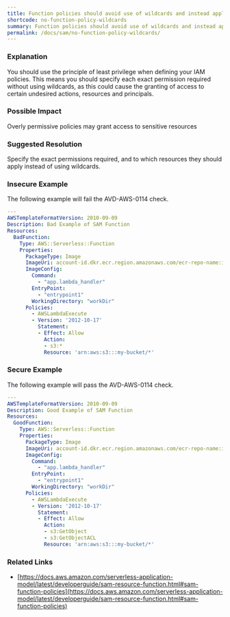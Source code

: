 ```yaml
---
title: Function policies should avoid use of wildcards and instead apply the principle of least privilege
shortcode: no-function-policy-wildcards
summary: Function policies should avoid use of wildcards and instead apply the principle of least privilege 
permalink: /docs/sam/no-function-policy-wildcards/
---
```


### Explanation

You should use the principle of least privilege when defining your IAM policies. This means you should specify each exact permission required without using wildcards, as this could cause the granting of access to certain undesired actions, resources and principals.

### Possible Impact
Overly permissive policies may grant access to sensitive resources

### Suggested Resolution
Specify the exact permissions required, and to which resources they should apply instead of using wildcards.


### Insecure Example

The following example will fail the AVD-AWS-0114 check.

```yaml
---
AWSTemplateFormatVersion: 2010-09-09
Description: Bad Example of SAM Function
Resources:
  BadFunction:
    Type: AWS::Serverless::Function
    Properties:
      PackageType: Image
      ImageUri: account-id.dkr.ecr.region.amazonaws.com/ecr-repo-name:image-name
      ImageConfig:
        Command:
          - "app.lambda_handler"
        EntryPoint:
          - "entrypoint1"
        WorkingDirectory: "workDir"
      Policies:  
        - AWSLambdaExecute
        - Version: '2012-10-17'
          Statement:
          - Effect: Allow
            Action:
            - s3:*
            Resource: 'arn:aws:s3:::my-bucket/*'

```



### Secure Example

The following example will pass the AVD-AWS-0114 check.

```yaml
---
AWSTemplateFormatVersion: 2010-09-09
Description: Good Example of SAM Function
Resources:
  GoodFunction:
    Type: AWS::Serverless::Function
    Properties:
      PackageType: Image
      ImageUri: account-id.dkr.ecr.region.amazonaws.com/ecr-repo-name:image-name
      ImageConfig:
        Command:
          - "app.lambda_handler"
        EntryPoint:
          - "entrypoint1"
        WorkingDirectory: "workDir"
      Policies:  
        - AWSLambdaExecute
        - Version: '2012-10-17'
          Statement:
          - Effect: Allow
            Action:
            - s3:GetObject
            - s3:GetObjectACL
            Resource: 'arn:aws:s3:::my-bucket/*'

```




### Related Links


- [https://docs.aws.amazon.com/serverless-application-model/latest/developerguide/sam-resource-function.html#sam-function-policies](https://docs.aws.amazon.com/serverless-application-model/latest/developerguide/sam-resource-function.html#sam-function-policies)


